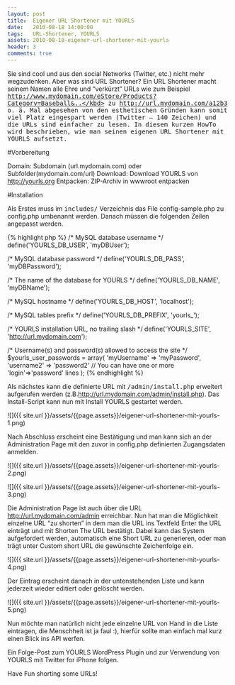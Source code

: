 ```yaml
---
layout: post
title:  Eigener URL Shortener mit YOURLS
date:   2010-08-18 14:00:00
tags:   URL-Shortener, YOURLS
assets: 2010-08-18-eigener-url-shortener-mit-yourls
header: 3
comments: true
---
```


Sie sind cool und aus den social Networks (Twitter, etc.) nicht mehr wegzudenken. Aber was sind URL Shortener? Ein URL Shortener macht seinem Namen alle Ehre und “verkürzt” URLs wie zum Beispiel <kbd>http://www.mydomain.com/eStore/Products?Category=Baseball&..</kbd> zu <kbd>http://url.mydomain.com/a12b3</kbd> o. ä. Mal abgesehen von den esthetischen Gründen kann somit viel Platz eingespart werden (Twitter – 140 Zeichen) und die URLs sind einfacher zu lesen. In diesem kurzen HowTo wird beschrieben, wie man seinen eigenen URL Shortener mit YOURLS aufsetzt.

#Vorbereitung

Domain: Subdomain (url.mydomain.com) oder Subfolder(mydomain.com/url)
Download: Download YOURLS von http://yourls.org
Entpacken: ZIP-Archiv in wwwroot entpacken

#Installation

Als Erstes muss im <kbd>includes/</kbd> Verzeichnis das File config-sample.php zu config.php umbenannt werden. Danach müssen die folgenden Zeilen angepasst werden.

{% highlight php %}
/* MySQL database username */
define('YOURLS_DB_USER', 'myDBUser');
 
/* MySQL database password */
define('YOURLS_DB_PASS', 'myDBPassword');
 
/* The name of the database for YOURLS */
define('YOURLS_DB_NAME', 'myDBName');
 
/* MySQL hostname */
define('YOURLS_DB_HOST', 'localhost');
 
/* MySQL tables prefix */
define('YOURLS_DB_PREFIX', 'yourls_');
 
/* YOURLS installation URL, no trailing slash */
define('YOURLS_SITE', 'http://url.mydomain.com');
 
/*  Username(s) and password(s) allowed to access the site */
$yourls_user_passwords = array(
    'myUsername' => 'myPassword',
    'username2' => 'password2'    // You can have one or more 'login'=>'password' lines
);
{% endhighlight %}

Als nächstes kann die definierte URL mit <kbd>/admin/install.php</kbd> erweitert aufgerufen werden (z.B.http://url.mydomain.com/admin/install.php). Das Install-Script kann nun mit Install YOURLS gestartet werden.

![]({{ site.url }}/assets/{{page.assets}}/eigener-url-shortener-mit-yourls-1.png)

Nach Abschluss erscheint eine Bestätigung und man kann sich an der Administration Page mit den zuvor in config.php definierten Zugangsdaten anmelden.

![]({{ site.url }}/assets/{{page.assets}}/eigener-url-shortener-mit-yourls-2.png)

![]({{ site.url }}/assets/{{page.assets}}/eigener-url-shortener-mit-yourls-3.png)

Die Administration Page ist auch über die URL http://url.mydomain.com/admin erreichbar. Nun hat man die Möglichkeit einzelne URL “zu shorten” in dem man die URL ins Textfeld Enter the URL einträgt und mit Shorten The URL bestätigt. Dabei kann das System aufgefordert werden, automatisch eine Short URL zu generieren, oder man trägt unter Custom short URL die gewünschte Zeichenfolge ein.

![]({{ site.url }}/assets/{{page.assets}}/eigener-url-shortener-mit-yourls-4.png)

Der Eintrag erscheint danach in der untenstehenden Liste und kann jederzeit wieder editiert oder gelöscht werden.

![]({{ site.url }}/assets/{{page.assets}}/eigener-url-shortener-mit-yourls-5.png)

Nun möchte man natürlich nicht jede einzelne URL von Hand in die Liste eintragen, die Menschheit ist ja faul :), hierfür sollte man einfach mal kurz einen Blick ins API werfen.

Ein Folge-Post zum YOURLS WordPress Plugin und zur Verwendung von YOURLS mit Twitter for iPhone folgen.

Have Fun shorting some URLs!